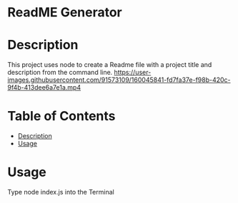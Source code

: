 # ReadME Generator
  # Description
  This project uses node to create a Readme file with a project title and description from the command line.
  https://user-images.githubusercontent.com/91573109/160045841-fd7fa37e-f98b-420c-9f4b-413dee6a7e1a.mp4
  
  # Table of Contents
  - [Description](#desc)
  - [Usage](#use)

  # Usage
  Type node index.js into the Terminal

